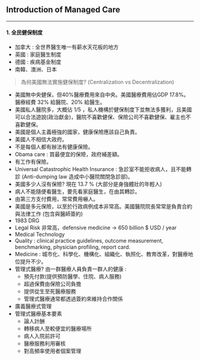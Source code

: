 ## Introduction of Managed Care

----



#### 1. 全民健保制度

+ 加拿大 : 全世界醫生唯一有薪水天花板的地方
+ 英國 : 家庭醫生制度
+ 德國 : 疾病基金制度
+ 南韓、澳洲、日本

>為何美國無法實施健保制度? (Centralization vs Decentralization)

+ 美國無中央健保，但40%醫療費用來自中央。美國醫療費用佔GDP 17.8%。醫療經費 32% 給醫院、20% 給醫生。
+ 美國私人醫院多，大概佔 1/5 ，私人機構於健保制度下並無法多獲利，且美國可以合法遊說(政治獻金)，醫院不喜歡健保、保險公司不喜歡健保、雇主也不喜歡健保。
+ 美國是個人主義極強的國家，健康保險應該自己負責。
+ 美國人不相信大政府。
+ 不是每個人都有辦法有健康保險。
+ Obama care : 買最便宜的保險，政府補差額。
+ 有工作有保險。
+ Universal Catastrophic Health Insurance : 急診室不能拒收病人，且不能轉診 (Anti-dumping law 造成中小醫院關閉急診部)。
+ 美國多少人沒有保險? 現在 13.7 % (大部分是身強體壯的年輕人)
+ 病人不能隨便看醫生，要先看家庭醫生，在由其轉診。
+ 由第三方支付費用，常常費用嚇人。
+ 美國是多元保險，以至於行政病例成本非常高。美國醫院院長常常是負責合約與法律工作 (包含與醫師簽約)
+ 1983 DRG 
+ Legal Risk 非常高，defensive medicine -> 650 billion $ USD / year
+ Medical Technology 
+ Quality : clinical practice guidelines, outcome measurement, benchmarking, physician profiling, report card.
+ Medicine : 城市化、科學化、機構化、組織化、執照化、教育改革，對醫療地位提升不少。
+ 管理式醫療? 由一群醫療人員負責一群人的健康 :
  + 預先付款(提供預防醫學、住院、病人服務)
  + 超過保費由保險公司負擔
  + 提供從生至死醫療服務
  + 管理式醫療通常都透過簽約來維持合作關係
+ 廣義醫療式管理
+ 管理式醫療基本要素
	+ 論人計酬
	+ 轉移病人至較便宜的醫療場所
	+ 病人入院前許可
	+ 醫療服務利用審核
	+ 對高頻率使用者個案管理  

